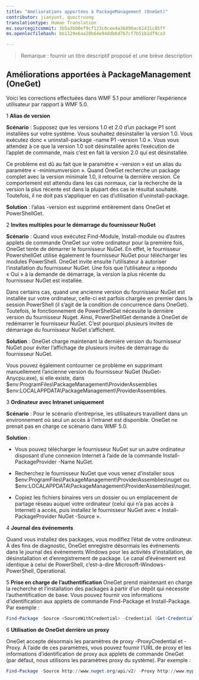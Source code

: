 ```yaml
---
title: "Améliorations apportées à PackageManagement (OneGet)"
contributor: jianyunt, quoctruong
translationtype: Human Translation
ms.sourcegitcommit: 3b5a3bb0ef9cf123c0cee4a36890ac61431c85ff
ms.openlocfilehash: bb1129e6aa20b64e94ddb6d7b7cf7b51b1df9ca3

---
```


>Remarque : fournir un titre descriptif proposé et une brève description

## Améliorations apportées à PackageManagement (OneGet) ##
Voici les corrections effectuées dans WMF 5.1 pour améliorer l’expérience utilisateur par rapport à WMF 5.0. 

1 **Alias de version**

**Scénario** : Supposez que les versions 1.0 et 2.0 d’un package P1 sont installées sur votre système. Vous souhaitez désinstaller la version 1.0. Vous exécutez donc « uninstall-package -name P1 -version 1.0 ». Vous vous attendez à ce que la version 1.0 soit désinstallée après l’exécution de l’applet de commande, mais c’est en fait la version 2.0 qui est désinstallée. 
    
Ce problème est dû au fait que le paramètre « -version » est un alias du paramètre « -minimumversion ». Quand OneGet recherche un package complet avec la version minimale 1.0, il retourne la dernière version. Ce comportement est attendu dans les cas normaux, car la recherche de la version la plus récente est dans la plupart des cas le résultat souhaité. Toutefois, il ne doit pas s’appliquer en cas d’utilisation d’uninstall-package.
    
**Solution** : l’alias -version est supprimé entièrement dans OneGet et PowerShellGet. 

2 **Invites multiples pour le démarrage du fournisseur NuGet**

**Scénario** : Quand vous exécutez Find-Module, Install-module ou d’autres applets de commande OneGet sur votre ordinateur pour la première fois, OneGet tente de démarrer le fournisseur NuGet. En effet, le fournisseur PowershellGet utilise également le fournisseur NuGet pour télécharger les modules PowerShell. OneGet invite ensuite l’utilisateur à autoriser l’installation du fournisseur NuGet. Une fois que l’utilisateur a répondu « Oui » à la demande de démarrage, la version la plus récente du fournisseur NuGet est installée. 
    
Dans certains cas, quand une ancienne version du fournisseur NuGet est installée sur votre ordinateur, celle-ci est parfois chargée en premier dans la session PowerShell (il s’agit de la condition de concurrence dans OneGet). Toutefois, le fonctionnement de PowerShellGet nécessite la dernière version du fournisseur Nuget. Ainsi, PowerShellGet demande à OneGet de redémarrer le fournisseur NuGet. C’est pourquoi plusieurs invites de démarrage du fournisseur NuGet s’affichent.

**Solution** : OneGet charge maintenant la dernière version du fournisseur NuGet pour éviter l’affichage de plusieurs invites de démarrage du fournisseur NuGet.

Vous pouvez également contourner ce problème en supprimant manuellement l’ancienne version du fournisseur NuGet (NuGet-Anycpu.exe), si elle existe, dans $env:ProgramFiles\PackageManagement\ProviderAssemblies $env:LOCALAPPDATA\PackageManagement\ProviderAssemblies.


3 **Ordinateur avec Intranet uniquement**

**Scénario** : Pour le scénario d’entreprise, les utilisateurs travaillent dans un environnement où seul un accès à l’intranet est disponible. OneGet ne prenait pas en charge ce scénario dans WMF 5.0.

**Solution** :
- Vous pouvez télécharger le fournisseur NuGet sur un autre ordinateur disposant d’une connexion Internet à l’aide de la commande Install-PackageProvider -Name NuGet.

- Recherchez le fournisseur NuGet que vous venez d’installer sous $env:ProgramFiles\PackageManagement\ProviderAssemblies\nuget  ou  $env:LOCALAPPDATA\PackageManagement\ProviderAssemblies\nuget. 

- Copiez les fichiers binaires vers un dossier ou un emplacement de partage réseau auquel votre ordinateur (celui qui n’a pas accès à Internet) a accès, puis installez le fournisseur NuGet avec « Install-PackageProvider NuGet -Source <Path to folder> ».


4 **Journal des événements**

Quand vous installez des packages, vous modifiez l’état de votre ordinateur. À des fins de diagnostic, OneGet enregistre désormais les événements dans le journal des événements Windows pour les activités d’installation, de désinstallation et d’enregistrement de package. Le canal d’événement est identique à celui de PowerShell, c’est-à-dire Microsoft-Windows-PowerShell, Operational.

5 **Prise en charge de l’authentification** OneGet prend maintenant en charge la recherche et l’installation des packages à partir d’un dépôt qui nécessite l’authentification de base. Vous pouvez fournir vos informations d’identification aux applets de commande Find-Package et Install-Package. Par exemple :
``` PowerShell
Find-Package -Source <SourceWithCredential> -Credential (Get-Credential)
```
6 **Utilisation de OneGet derrière un proxy**

OneGet accepte désormais les paramètres de proxy -ProxyCredential et -Proxy. À l’aide de ces paramètres, vous pouvez fournir l’URL de proxy et les informations d’identification de proxy aux applets de commande OneGet (par défaut, nous utilisons les paramètres proxy du système). Par exemple :
``` PowerShell
Find-Package -Source http://www.nuget.org/api/v2/ -Proxy http://www.myproxyserver.com -ProxyCredential (Get-Credential)
```



<!--HONumber=Jul16_HO3-->



